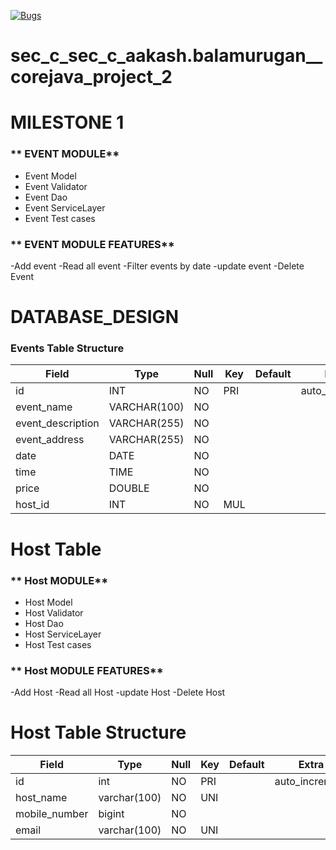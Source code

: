 [![Bugs](https://sonarcloud.io/api/project_badges/measure?project=fssa-batch3_aakash.balamurugan__web_project&metric=bugs)]([https://sonarcloud.io/summary/new_code?id=fssa-batch3_aakash.balamurugan__web_project](https://sonarcloud.io/summary/new_code?id=fssa-batch3_sec_c_sec_c_aakash.balamurugan__corejava_project_2))

# sec_c_sec_c_aakash.balamurugan__corejava_project_2
# MILESTONE 1
###  ** EVENT MODULE**
- Event Model
- Event Validator
- Event Dao
- Event ServiceLayer
- Event Test cases

 ###  ** EVENT MODULE FEATURES**
-Add event
-Read all event
-Filter events by date
-update event
-Delete Event
# DATABASE_DESIGN
### Events Table Structure

| Field            | Type        | Null  | Key | Default | Extra          |
|------------------|-------------|-------|-----|---------|----------------|
| id               | INT         | NO    | PRI |         | auto_increment|
| event_name       | VARCHAR(100)| NO    |     |         |                |
| event_description| VARCHAR(255)| NO    |     |         |                |
| event_address    | VARCHAR(255)| NO    |     |         |                |
| date             | DATE        | NO    |     |         |                |
| time             | TIME        | NO    |     |         |                |
| price            | DOUBLE      | NO    |     |         |                |
| host_id          | INT         | NO    | MUL |         |                |





# Host Table

###  ** Host MODULE**
- Host Model
- Host Validator
- Host Dao
- Host ServiceLayer
- Host Test cases

 ###  ** Host MODULE FEATURES**
-Add Host
-Read all Host
-update Host
-Delete Host

# Host Table Structure

| Field          | Type        | Null  | Key | Default | Extra          |
|----------------|-------------|-------|-----|---------|----------------|
| id             | int         | NO    | PRI |         | auto_increment|
| host_name      | varchar(100)| NO    | UNI |         |                |
| mobile_number  | bigint      | NO    |     |         |                |
| email          | varchar(100)| NO    | UNI |         |                |

